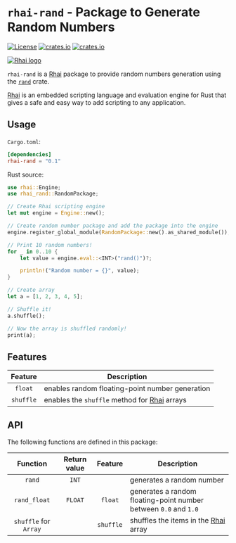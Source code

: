 `rhai-rand` - Package to Generate Random Numbers
===============================================

[![License](https://img.shields.io/crates/l/rhai)](https://github.com/license/rhaiscript/rhai-rand)
[![crates.io](https://img.shields.io/crates/v/rhai-rand?logo=rust)](https://crates.io/crates/rhai-rand/)
[![crates.io](https://img.shields.io/crates/d/rhai-rand?logo=rust)](https://crates.io/crates/rhai-rand/)

[![Rhai logo](https://rhai.rs/book/images/logo/rhai-banner-transparent-colour.svg)](https://rhai.rs)

`rhai-rand` is a [Rhai] package to provide random numbers generation using the [`rand`] crate.

[Rhai] is an embedded scripting language and evaluation engine for Rust that gives a safe and easy way
to add scripting to any application.


Usage
-----

`Cargo.toml`:

```toml
[dependencies]
rhai-rand = "0.1"
```

Rust source:

```rust
use rhai::Engine;
use rhai_rand::RandomPackage;

// Create Rhai scripting engine
let mut engine = Engine::new();

// Create random number package and add the package into the engine
engine.register_global_module(RandomPackage::new().as_shared_module());

// Print 10 random numbers!
for _ in 0..10 {
    let value = engine.eval::<INT>("rand()")?;

    println!("Random number = {}", value);
}

// Create array
let a = [1, 2, 3, 4, 5];

// Shuffle it!
a.shuffle();

// Now the array is shuffled randomly!
print(a);
```


Features
--------

|  Feature  | Description                                     |
| :-------: | ----------------------------------------------- |
|  `float`  | enables random floating-point number generation |
| `shuffle` | enables the `shuffle` method for [Rhai] arrays  |


API
---

The following functions are defined in this package:

|       Function        | Return value |  Feature  | Description                                                      |
| :-------------------: | :----------: | :-------: | ---------------------------------------------------------------- |
|        `rand`         |    `INT`     |           | generates a random number                                        |
|     `rand_float`      |   `FLOAT`    |  `float`  | generates a random floating-point number between `0.0` and `1.0` |
| `shuffle` for `Array` |              | `shuffle` | shuffles the items in the [Rhai] array                           |


[Rhai]: https://rhai.rs
[`rand`]: https://crates.io/crates/rand
